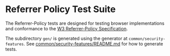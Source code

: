 # Referrer Policy Test Suite

The Referrer-Policy tests are designed for testing browser implementations and conformance to the [W3 Referrer-Policy Specification](http://w3c.github.io/webappsec/specs/referrer-policy/).

The subdirectory `gen/` is generated using the generator at `common/security-features`.
See [common/security-features/README.md](../common/security-features/README.md) for how to generate tests.
